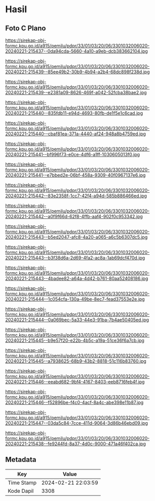 # Hasil

## Foto C Plano

https://sirekap-obj-formc.kpu.go.id/a915/pemilu/pdpr/33/01/03/20/06/3301032006020-20240221-215437--0da94cda-5660-4a10-a9eb-dcb383662104.jpg

https://sirekap-obj-formc.kpu.go.id/a915/pemilu/pdpr/33/01/03/20/06/3301032006020-20240221-215439--85ee49b2-30b9-4b94-a2b4-68dc898f238d.jpg

https://sirekap-obj-formc.kpu.go.id/a915/pemilu/pdpr/33/01/03/20/06/3301032006020-20240221-215439--e2381a09-8626-469f-a042-52fcba38bae2.jpg

https://sirekap-obj-formc.kpu.go.id/a915/pemilu/pdpr/33/01/03/20/06/3301032006020-20240221-215440--835fdb11-e94d-4693-80fb-de1f5e1c6cad.jpg

https://sirekap-obj-formc.kpu.go.id/a915/pemilu/pdpr/33/01/03/20/06/3301032006020-20240221-215440--cbaf81ea-371a-4440-af24-948a8b4759ed.jpg

https://sirekap-obj-formc.kpu.go.id/a915/pemilu/pdpr/33/01/03/20/06/3301032006020-20240221-215441--bf996f73-e0ce-4df6-a1ff-1030605013f0.jpg

https://sirekap-obj-formc.kpu.go.id/a915/pemilu/pdpr/33/01/03/20/06/3301032006020-20240221-215441--e7bbed2e-06bf-458a-9309-40f0967137e6.jpg

https://sirekap-obj-formc.kpu.go.id/a915/pemilu/pdpr/33/01/03/20/06/3301032006020-20240221-215442--83e2358f-1cc7-42f4-a94d-585b886466ed.jpg

https://sirekap-obj-formc.kpu.go.id/a915/pemilu/pdpr/33/01/03/20/06/3301032006020-20240221-215442--a0f9f66d-62f8-4ffb-aaf4-902f0c953342.jpg

https://sirekap-obj-formc.kpu.go.id/a915/pemilu/pdpr/33/01/03/20/06/3301032006020-20240221-215443--b5ed2047-afc8-4a20-a065-a6c5b6307dc5.jpg

https://sirekap-obj-formc.kpu.go.id/a915/pemilu/pdpr/33/01/03/20/06/3301032006020-20240221-215443--b3f38d6a-2d69-4fa2-ac8a-1ab69dcf470d.jpg

https://sirekap-obj-formc.kpu.go.id/a915/pemilu/pdpr/33/01/03/20/06/3301032006020-20240221-215443--4badee82-a64a-4d42-b761-80aa52408186.jpg

https://sirekap-obj-formc.kpu.go.id/a915/pemilu/pdpr/33/01/03/20/06/3301032006020-20240221-215444--1c054cfa-130a-49be-8ec7-fead37553e2e.jpg

https://sirekap-obj-formc.kpu.go.id/a915/pemilu/pdpr/33/01/03/20/06/3301032006020-20240221-215444--0a069bec-5a33-44e3-91ba-7b4ae50405ed.jpg

https://sirekap-obj-formc.kpu.go.id/a915/pemilu/pdpr/33/01/03/20/06/3301032006020-20240221-215445--b9e57f20-e22b-4b5c-a19a-51ce36f6a7cb.jpg

https://sirekap-obj-formc.kpu.go.id/a915/pemilu/pdpr/33/01/03/20/06/3301032006020-20240221-215445--a7938625-68b9-43b2-8818-51c116b83760.jpg

https://sirekap-obj-formc.kpu.go.id/a915/pemilu/pdpr/33/01/03/20/06/3301032006020-20240221-215446--eeabd682-9bf4-4167-8403-eeb8716feb4f.jpg

https://sirekap-obj-formc.kpu.go.id/a915/pemilu/pdpr/33/01/03/20/06/3301032006020-20240221-215446--f52896be-f4c0-4acf-8a4c-abe398e11b87.jpg

https://sirekap-obj-formc.kpu.go.id/a915/pemilu/pdpr/33/01/03/20/06/3301032006020-20240221-215447--03da5c84-7cce-411d-9064-3d86b46ebd09.jpg

https://sirekap-obj-formc.kpu.go.id/a915/pemilu/pdpr/33/01/03/20/06/3301032006020-20240221-215438--fe9244fd-8a37-4d0c-9000-471a46f402ca.jpg


## Metadata

| Key        | Value               |
| ---------- | ------------------- |
| Time Stamp | 2024-02-21 22:03:59 |
| Kode Dapil | 3308                |




